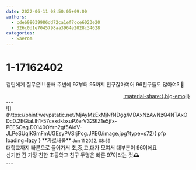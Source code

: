 ```yaml
---
date: 2022-06-11 08:50:05+09:00
authors:
  - cdeb98039986dd72ca1ef7cce6023e20
  - 326c0d1e7045798aa3964e2028c34628
categories:
  - Saerom
---
```


# 1-17162402

<div class="post-container" markdown="1">
<div class="content-container md-sidebar__scrollwrap" markdown="1">

캡틴에게 질무운!!! 롬쌔 주변에 97부터 95까지 친구잖아여어 96친구들도 많아여? 🤩

</div>
</div>

<div style="text-align: right;" markdown="1">
<a href="https://weverse.io/fromis9/fanpost/1-17162402" style="text-align: right;">:material-share:{.big-emoji}</a>
</div>
---

<div class="comments-container md-sidebar__scrollwrap" markdown="1">
<div class="comment" markdown="1">
<div class='id-container' markdown="1">
![](https://phinf.wevpstatic.net/MjAyMzExMjNfNDgg/MDAxNzAwNzQ4NTAxODc0.2EGtaLlh1-57cxxdkbxuPZerV329IZ1e5jfx-PEESOsg.D0140OYrn2gf5AidV-JLPeSUqIK9mFmUGEsyPVSrjPcg.JPEG/image.jpg?type=s72){ pfp loading=lazy }
**<span class="artist">가로새롬</span>** <small>Jun 11 2022, 08:59</small><br>
</div>
<div class='comment-body' markdown="1">
대학교까지 빠른으로 들어가서 초,중,고,대가 모여서 대부분이 96이에요 <br>신기한 건 가장 친한 초등학교 친구 두명은 빠른 97이라는 것🕰
</div>
</div>
</div>
---
